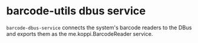 # barcode-utils dbus service

```barcode-dbus-service``` connects the system's barcode readers to the DBus and exports them as the me.koppi.BarcodeReader service.
